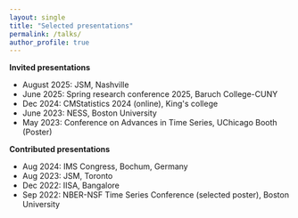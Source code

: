 ```yaml
---
layout: single
title: "Selected presentations"
permalink: /talks/
author_profile: true
---
```


**Invited presentations**

- August 2025: JSM, Nashville
- June 2025: Spring research conference 2025, Baruch College-CUNY
- Dec 2024: CMStatistics 2024 (online), King's college
- June 2023: NESS, Boston University
- May 2023: Conference on Advances in Time Series, UChicago Booth (Poster)

**Contributed presentations**

- Aug 2024: IMS Congress, Bochum, Germany
- Aug 2023: JSM, Toronto
- Dec 2022: IISA, Bangalore
- Sep 2022: NBER-NSF Time Series Conference (selected poster), Boston University
